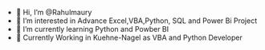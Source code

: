 - 👋 Hi, I’m @Rahulmaury
- 👀 I’m interested in Advance Excel,VBA,Python, SQL and Power Bi Project
- 🌱 I’m currently learning Python and Powber BI
- 💞️ Currently Working in Kuehne-Nagel as VBA and Python Developer

